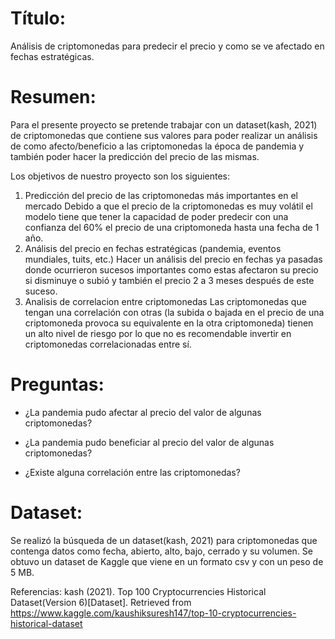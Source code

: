 # Título:

Análisis de criptomonedas para predecir el precio y como se ve afectado en fechas estratégicas.

# Resumen:

Para el presente proyecto se pretende trabajar con un dataset(kash, 2021) de criptomonedas que contiene sus valores para poder realizar un análisis de como afecto/beneficio a las criptomonedas la época de pandemia y también poder hacer la predicción del precio de las mismas.

Los objetivos de nuestro proyecto son los siguientes:

1. Predicción del precio de las criptomonedas más importantes en el mercado
   Debido a que el precio de la criptomonedas es muy volátil el modelo tiene que tener la capacidad de poder predecir con una confianza del 60% el precio de una criptomoneda hasta una fecha de 1 año.
2. Análisis del precio en fechas estratégicas (pandemia, eventos mundiales, tuits, etc.)
   Hacer un análisis del precio en fechas ya pasadas donde ocurrieron sucesos importantes como estas afectaron su precio si disminuye o subió y también el precio 2 a 3 meses después de este suceso.
3. Analisis de correlacion entre criptomonedas
   Las criptomonedas que tengan una correlación con otras (la subida o bajada en el precio de una criptomoneda provoca su equivalente en la otra criptomoneda) tienen un alto nivel de riesgo por lo que no es recomendable invertir en criptomonedas correlacionadas entre sí.

# Preguntas:

- ¿La pandemia pudo afectar al precio del valor de algunas criptomonedas?

- ¿La pandemia pudo beneficiar al precio del valor de algunas criptomonedas?

- ¿Existe alguna correlación entre las criptomonedas?

# Dataset:

Se realizó la búsqueda de un dataset(kash, 2021) para criptomonedas que contenga datos como fecha, abierto, alto, bajo, cerrado y su volumen. Se obtuvo un dataset de Kaggle que viene en un formato csv y con un peso de 5 MB.

Referencias:
kash (2021). Top 100 Cryptocurrencies Historical Dataset(Version 6)[Dataset]. Retrieved from https://www.kaggle.com/kaushiksuresh147/top-10-cryptocurrencies-historical-dataset
